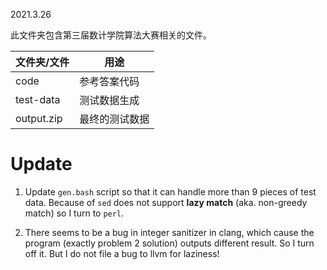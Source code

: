 2021.3.26

此文件夹包含第三届数计学院算法大赛相关的文件。

| 文件夹/文件 | 用途           |
| ----------- | -------------- |
| code        | 参考答案代码   |
| test-data   | 测试数据生成   |
| output.zip  | 最终的测试数据 |

# Update

1. Update `gen.bash` script so that it can handle more than 9 pieces of test data. Because of `sed` does not support **lazy match** (aka. non-greedy match) so I turn to `perl`.

2. There seems to be a bug in integer sanitizer in clang, which cause the program (exactly problem 2 solution) outputs different result. So I turn off it. But I do not file a bug to llvm for laziness!
